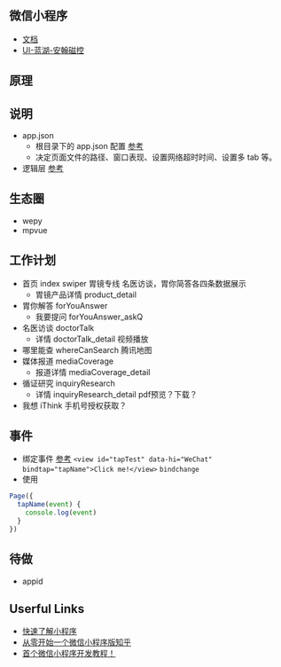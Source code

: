 ## 微信小程序

- [文档](https://developers.weixin.qq.com/miniprogram/dev/devtools)
- [UI-蓝湖-安翰磁控](https://lanhuapp.com/)

## 原理

## 说明
- app.json
  + 根目录下的 app.json  配置 [参考](https://developers.weixin.qq.com/miniprogram/dev/framework/config.html)
  + 决定页面文件的路径、窗口表现、设置网络超时时间、设置多 tab 等。
- 逻辑层 [参考](https://developers.weixin.qq.com/miniprogram/dev/framework/app-service/app.html)

## 生态圈
- wepy
- mpvue

## 工作计划

- 首页 index  swiper 胃镜专线 名医访谈，胃你简答各四条数据展示
  + 胃镜产品详情 product_detail
- 胃你解答 forYouAnswer 
  + 我要提问 forYouAnswer_askQ
- 名医访谈 doctorTalk
  + 详情 doctorTalk_detail 视频播放
- 哪里能查 whereCanSearch 腾讯地图
- 媒体报道 mediaCoverage
  + 报道详情 mediaCoverage_detail
- 循证研究 inquiryResearch
  + 详情 inquiryResearch_detail pdf预览？下载？
- 我想 iThink 手机号授权获取？


## 事件
- 绑定事件 [参考](https://developers.weixin.qq.com/miniprogram/dev/framework/view/wxml/event.html)
`<view id="tapTest" data-hi="WeChat" bindtap="tapName">Click me!</view>`
`bindchange`
- 使用
````js
Page({
  tapName(event) {
    console.log(event)
  }
})
````

## 待做
- appid
## Userful Links
- [快速了解小程序](http://ssh.today/blog/hello-min-app)
- [从零开始一个微信小程序版知乎](https://juejin.im/post/5a61b6a1518825732739af03)
- [首个微信小程序开发教程！](https://juejin.im/entry/57e34d6bd2030900691e9ad7)
